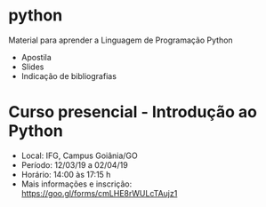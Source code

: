 # python
Material para aprender a Linguagem de Programação Python
- Apostila
- Slides
- Indicação de bibliografias

# Curso presencial - Introdução ao Python 
- Local: IFG, Campus Goiânia/GO
- Período: 12/03/19 a 02/04/19 
- Horário: 14:00 às 17:15 h
- Mais informações e inscrição: https://goo.gl/forms/cmLHE8rWULcTAujz1
